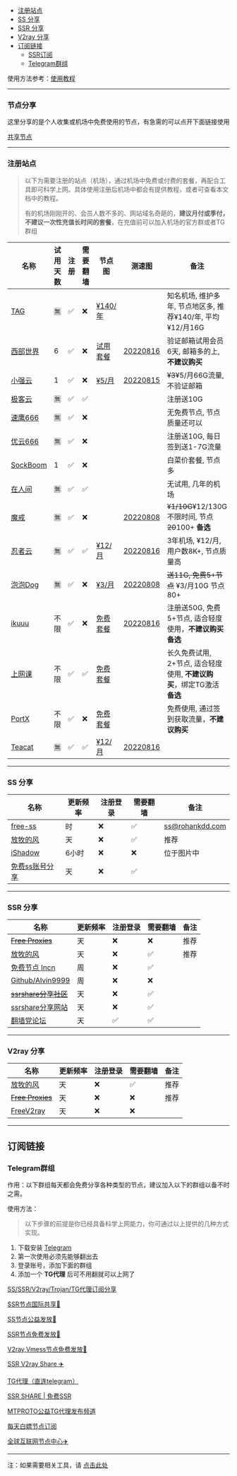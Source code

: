 - [注册站点](#注册站点)
- [SS 分享](#ss-分享)
- [SSR 分享](#ssr-分享)
- [V2ray 分享](#v2ray-分享)
- [订阅链接](#订阅链接)
	- [SSR订阅](#ssr订阅)
	- [Telegram群组](#telegram群组)


使用方法参考：[使用教程](README.md#使用教程)

---

### 节点分享

这里分享的是个人收集或机场中免费使用的节点，有急需的可以点开下面链接使用

[共享节点](http://mtw.so/6paLum)

---

### 注册站点

> 以下为需要注册的站点（机场），通过机场中免费或付费的套餐，再配合工具即可科学上网。具体使用注册后机场中都会有提供教程，或者可查看本文档中的教程。
>
> 有的机场刚刚开的、会员人数不多的、网站域名奇葩的，**建议月付或季付，不建议一次性充值长时间的套餐**，在充值前可以加入机场的官方群或者TG群组

| 名称                                                         | 试用天数 | 注册 | 需要翻墙 | 节点图                                                    | 测速图                                                    | 备注                                                         |
| ------------------------------------------------------------ | -------- | ---- | -------- | --------------------------------------------------------- | --------------------------------------------------------- | ------------------------------------------------------------ |
| [TAG](https://tagss01.pro/#/register?invite=QKixodaz)           | 🈚️        | ✅    | ❌        | [¥140/年](files/speedtest/image-20220904125116322.png)    |                                                           | 知名机场, 维护多年, 节点地区多, 推荐¥140/年, 平均¥12/月16G   |
| [西部世界](https://wwsj1783.xyz/i/iv221019/yr0dNS3)          | 6        | ✅    | ❌        | [试用套餐](files/speedtest/image-20220904132430300.png)   | [20220816](files/speedtest/20220816-093324.png)           | 验证邮箱试用会员6天, 邮箱多的上, **不建议购买**              |
| [小强云](https://xqcloud.net/#/register?code=B9i21kYv)       | 1        | ✅    | ❌        | [¥5/月](files/speedtest/image-20220904132615692.png)      | [20220815](files/speedtest/20220815-154926.png)           | ~~¥3~~¥5/月66G流量, 不验证邮箱                               |
| [极客云](https://jike251.xyz/auth/register?code=kP24)        | 🈚️        | ✅    | ✅        |                                                           |                                                           | 注册送10G                                                    |
| [速鹰666](https://suying770.com/auth/register?code=MwSm)     | 🈚️        | ✅    | ❌        |                                                           |                                                           | 无免费节点, 节点质量还可以                                   |
| [优云666](https://youyun0.net/auth/register?code=8G2d)       | 🈚️        | ✅    | ❌        |                                                           |                                                           | 注册送10G, 每日签到送1-7G流量                                |
| [SockBoom](https://sockboom.bar/auth/register?affid=96955)   | 1        | ✅    | ❌        |                                                           |                                                           | 白菜价套餐, 节点多                                           |
| [在人间](https://www.lovefromgelifen.xyz/#/register?code=8PJFt15j) | 🈚️        | ✅    | ✅        |                                                           |                                                           | 无试用, 几年的机场                                           |
| [魔戒](https://www.mojie.cyou/#/register?code=bpuw3ZbF)      | 🈚️        | ✅    | ❌        |                                                           | [20220808](./files/speedtest/image-20220808090729609.png) | ~~¥1/10G~~¥12/130G不限时间, 节点~~20~~100+ **备选**          |
| [忍者云](https://renzhe.cloud/auth/register?code=i8bF)       | 🈚️        | ✅    | ✅        | [¥12/月](files/speedtest/image-20220904132721793.png)     | [20220816](files/speedtest/20220816-153902.png)           | 3年机场, ¥12/月, 用户数8K+, 节点质量高                       |
| [泡泡Dog](https://www.paopao.dog/index.php#/register?code=0tGRqVWN) | 🈚️        | ✅    | ❌        | [¥3/月](files/speedtest/image-20220809120751170.png)      | [20220808](files/speedtest/image-20220808102018864.png)   | ~~送11G, 免费5+节点~~ ¥3/月10G 节点80+                       |
| [ikuuu](https://ikuuu.club/)                                 | 不限     | ✅    | ❌        | [免费套餐](files/speedtest/image-20220808102647377.png)   | [20220816](files/speedtest/20220816-161119.png)           | 注册送50G, 免费5+节点, 适合轻度使用，**不建议购买** **备选** |
| [上网课](https://shangwangke.org/auth/register?code=eEYi)    | 不限     | ✅    | ✅        | [免费套餐](files/speedtest/image-20220808112557604.png)   |                                                           | 长久免费试用, 2+节点, 适合轻度使用, **不建议购买**，绑定TG激活 **备选** |
| [PortX](https://portx.cc/auth/register?code=7SWq)            | 不限     | ✅    | ❌        | [免费套餐](files/speedtest/image-20220808114207283.png)   |                                                           | 免费使用, 通过签到获取流量，**不建议购买**                   |
| [Teacat](https://teacat.cloud/#/register?code=U5wQIWFk)      | 🈚️        | ✅    | ✅        | [¥12/月](files/speedtest/image-20220904132650600.png)     | [20220816](files/speedtest/20220816-164534.png)           |                                                              |



---

### SS 分享

| 名称                                          | 更新频率 | 注册登录 | 需要翻墙 | 备注            |
| --------------------------------------------- | -------- | -------- | -------- | --------------- |
| [free-ss](https://free-ss.site/)              | 时       | ❌        | ✅        | ss@rohankdd.com |
| [放牧的风](https://www.youneed.win/free-ss)   | 天       | ❌        | ✅        | 推荐            |
| [iShadow](https://get.ishadowx.biz/)          | 6小时    | ❌        | ❌        | 位于图片中      |
| [免费ss账号分享](https://freefq.com/free-ss/) | 天       | ❌        | ✅        |                 |

---

### SSR 分享

| 名称                                                         | 更新频率 | 注册登录 | 需要翻墙 | 备注 |
| ------------------------------------------------------------ | -------- | -------- | -------- | ---- |
| ~~[Free Proxies](https://proxypoolsstest.herokuapp.com/)~~   | 天       | ❌        | ❌        | 推荐 |
| [放牧的风](https://www.youneed.win/free-ssr)                 | 天       | ❌        | ✅        | 推荐 |
| [免费节点 Incn](https://lncn.org/)                           | 周       | ❌        | ✅        |      |
| [Github/Alvin9999](https://github.com/Alvin9999/new-pac/wiki/ss%E5%85%8D%E8%B4%B9%E8%B4%A6%E5%8F%B7) | 周       | ❌        | ❌        |      |
| ~~[ssrshare分享社区](https://www.ssrshare.com/forums/ssr-socks-v2ray.2/)~~ | 天       | ❌        | ✅        |      |
| [ssrshare分享网站](https://ssrtool.us/tool/free_ssr)         | 天       | ❌        | ✅        |      |
| [翻墙党论坛](https://fanqiangdang.com/)                      | 天       | ✅        | ✅        |      |


---


### V2ray 分享

| 名称                                                       | 更新频率 | 注册登录 | 需要翻墙 | 备注 |
| ---------------------------------------------------------- | -------- | -------- | -------- | ---- |
| [放牧的风](https://www.youneed.win/free-v2ray)             | 天       | ❌        | ✅        | 推荐 |
| ~~[Free Proxies](https://proxypoolsstest.herokuapp.com/)~~ | 天       | ❌        | ❌        | 推荐 |
| [FreeV2ray](https://view.freev2ray.org/)                   | 天       | ❌        | ❌        |      |


---

## 订阅链接

### Telegram群组

作用：以下群组每天都会免费分享各种类型的节点，建议加入以下的群组以备不时之需。

使用方法：

> 以下步骤的前提是你已经具备科学上网能力，你可通过以上提供的几种方式实现。

1. 下载安装 [Telegram](https://telegram.org/)
2. 第一次使用必须先能够翻出去
3. 登录账号，添加下面的群组
4. 添加一个 **TG代理** 后可不用翻就可以上网了

[SS/SSR/V2ray/Trojan/TG代理订阅分享](https://t.me/SSRSUB)

[SSR节点国际共享🚀](https://t.me/ShadowsocksRssr)

[SS节点公益发放🚀](https://t.me/ssList)

[SSR节点免费发放🚀](https://t.me/ssrList)

[V2ray,Vmess节点免费发放🚀](https://t.me/V2List)

[SSR V2ray Share ✈️](https://t.me/freeshadowsock)

[TG代理（直连telegram）](https://t.me/socks5list)

[SSR SHARE | 免费SSR](https://t.me/ssrshares)

[MTPROTO公益TG代理发布频道](https://t.me/onessr)

[每天白嫖节点订阅](https://t.me/baipiaojiedian)

[全球互联网节点中心✈️](https://t.me/ShareCentre)


---

注：如果需要相关工具，请 [点击此处](https://github.com/selierlin/Share-SSR-V2ray/blob/master/tools.md)
